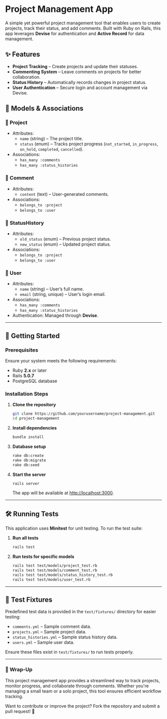 # Project Management App

A simple yet powerful project management tool that enables users to create projects, track their status, and add comments. Built with Ruby on Rails, this app leverages **Devise** for authentication and **Active Record** for data management.

## ✨ Features

- **Project Tracking** – Create projects and update their statuses.
- **Commenting System** – Leave comments on projects for better collaboration.
- **Status History** – Automatically records changes in project status.
- **User Authentication** – Secure login and account management via Devise.

## 📌 Models & Associations

### 🔹 Project
- Attributes:
  - `name` (string) – The project title.
  - `status` (enum) – Tracks project progress (`not_started`, `in_progress`, `on_hold`, `completed`, `cancelled`).
- Associations:
  - `has_many :comments`
  - `has_many :status_histories`

### 🔹 Comment
- Attributes:
  - `content` (text) – User-generated comments.
- Associations:
  - `belongs_to :project`
  - `belongs_to :user`

### 🔹 StatusHistory
- Attributes:
  - `old_status` (enum) – Previous project status.
  - `new_status` (enum) – Updated project status.
- Associations:
  - `belongs_to :project`
  - `belongs_to :user`

### 🔹 User
- Attributes:
  - `name` (string) – User’s full name.
  - `email` (string, unique) – User’s login email.
- Associations:
  - `has_many :comments`
  - `has_many :status_histories`
- Authentication: Managed through **Devise**.

---

## 🚀 Getting Started

### Prerequisites
Ensure your system meets the following requirements:
- Ruby **2.x** or later
- Rails **5.0.7**
- PostgreSQL database

### Installation Steps

1. **Clone the repository**
   ```bash
   git clone https://github.com/yourusername/project-management.git
   cd project-management
   ```

2. **Install dependencies**
   ```bash
   bundle install
   ```

3. **Database setup**
   ```bash
   rake db:create
   rake db:migrate
   rake db:seed
   ```

4. **Start the server**
   ```bash
   rails server
   ```
   The app will be available at [http://localhost:3000](http://localhost:3000).

---

## 🛠 Running Tests

This application uses **Minitest** for unit testing. To run the test suite:

1. **Run all tests**
   ```bash
   rails test
   ```

2. **Run tests for specific models**
   ```bash
   rails test test/models/project_test.rb
   rails test test/models/comment_test.rb
   rails test test/models/status_history_test.rb
   rails test test/models/user_test.rb
   ```

---

## 📂 Test Fixtures

Predefined test data is provided in the `test/fixtures/` directory for easier testing:

- `comments.yml` – Sample comment data.
- `projects.yml` – Sample project data.
- `status_histories.yml` – Sample status history data.
- `users.yml` – Sample user data.

Ensure these files exist in `test/fixtures/` to run tests properly.

---

### 🎯 Wrap-Up

This project management app provides a streamlined way to track projects, monitor progress, and collaborate through comments. Whether you're managing a small team or a solo project, this tool ensures efficient workflow tracking.

Want to contribute or improve the project? Fork the repository and submit a pull request! 🚀
